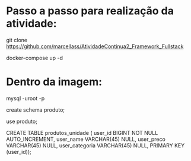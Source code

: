 # Passo a passo para realização da atividade:

git clone https://github.com/marcellass/AtividadeContinua2_Framework_Fullstack

docker-compose up -d

  
# Dentro da imagem:
 
mysql -uroot -p

create schema produto;

use produto;

CREATE TABLE produtos_unidade ( user_id BIGINT NOT NULL AUTO_INCREMENT, user_name VARCHAR(45) NULL, user_preco VARCHAR(45) NULL, user_categoria VARCHAR(45) NULL, PRIMARY KEY (user_id));
